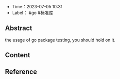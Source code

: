 - Time：2023-07-05 10:31
- Label： #go #标准库

## Abstract

the usage of go package testing, you should hold on it.

## Content



## Reference

